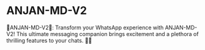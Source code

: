 # ANJAN-MD-V2
🌠ANJAN-MD-V2🌠: Transform your WhatsApp experience with ANJAN-MD-V2! This ultimate messaging companion brings excitement and a plethora of thrilling features to your chats. 🤭😏
